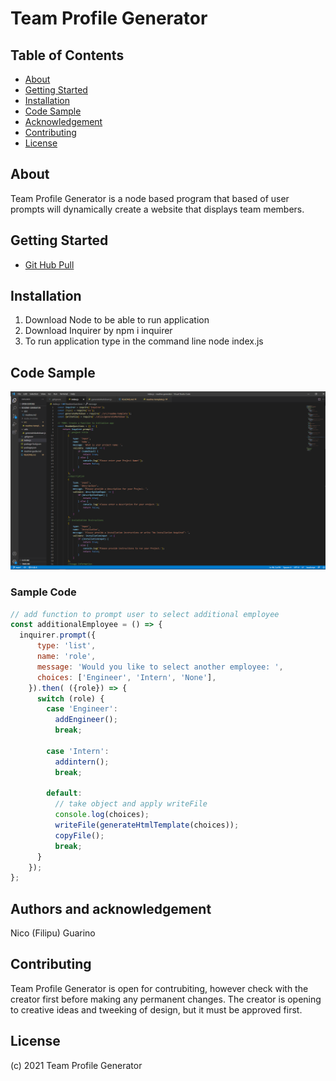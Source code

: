 # Team Profile Generator

## Table of Contents

- [About](#about)
- [Getting Started](#getting-started)
- [Installation](#installation)
- [Code Sample](#code-sample)
- [Acknowledgement](#acknowledgement)
- [Contributing](#contributing)
- [License](#license)

## About <a name = "about"></a>

Team Profile Generator is a node based program that based of user prompts will dynamically create a website that displays team members.

## Getting Started <a name = "getting-started"></a>

* [Git Hub Pull](https://github.com/nicoguarino/team-profile-generator.git)

## Installation <a name = "installation"></a>

1. Download Node to be able to run application
2. Download Inquirer by npm i inquirer
3. To run application type in the command line node index.js

## Code Sample <a name = "code-sample"></a>

![Sample Code](https://github.com/nicoguarino/readme-generator/blob/main/images/sample_code.png?raw=true "Sample Code")

### Sample Code
```JavaScript Sample
// add function to prompt user to select additional employee
const additionalEmployee = () => {
  inquirer.prompt({
      type: 'list',
      name: 'role',
      message: 'Would you like to select another employee: ',
      choices: ['Engineer', 'Intern', 'None'],
    }).then( ({role}) => {
      switch (role) {
        case 'Engineer':
          addEngineer();
          break;

        case 'Intern':
          addintern();
          break;
        
        default:
          // take object and apply writeFile
          console.log(choices);
          writeFile(generateHtmlTemplate(choices));
          copyFile();
          break;
      }
    });
};
```

## Authors and acknowledgement <a name = "acknowledgement"></a>

Nico (Filipu) Guarino


## Contributing <a name = "contributing"></a>

Team Profile Generator is open for contrubiting, however check with the creator first before making any permanent changes. The creator is opening to creative ideas and tweeking of design, but it must be approved first.

## License <a name = "license">

(c) 2021 Team Profile Generator

